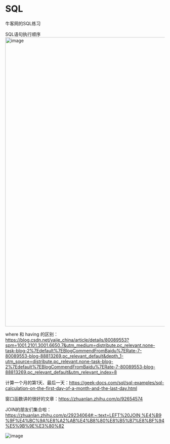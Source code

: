 # SQL
牛客网的SQL练习

SQL语句执行顺序<img width="914" alt="image" src="https://user-images.githubusercontent.com/90020851/219542125-52d5d46d-92af-49d3-91b5-52b0f5eaa13f.png">

where 和 having 的区别：https://blog.csdn.net/yajie_china/article/details/80089553?spm=1001.2101.3001.6650.7&utm_medium=distribute.pc_relevant.none-task-blog-2%7Edefault%7EBlogCommendFromBaidu%7ERate-7-80089553-blog-88813269.pc_relevant_default&depth_1-utm_source=distribute.pc_relevant.none-task-blog-2%7Edefault%7EBlogCommendFromBaidu%7ERate-7-80089553-blog-88813269.pc_relevant_default&utm_relevant_index=8

计算一个月的第1天、最后一天：https://geek-docs.com/sql/sql-examples/sql-calculation-on-the-first-day-of-a-month-and-the-last-day.html

窗口函数讲的很好的文章：https://zhuanlan.zhihu.com/p/92654574

JOIN的朋友们集合啦：https://zhuanlan.zhihu.com/p/29234064#:~:text=LEFT%20JOIN,%E4%B9%9F%E4%BC%9A%E8%A2%AB%E4%B8%80%E8%B5%B7%E8%BF%94%E5%9B%9E%E3%80%82

![image](https://user-images.githubusercontent.com/90020851/216834665-2c2ddd00-f7c7-47cd-8d04-f758e1d96f36.png)


